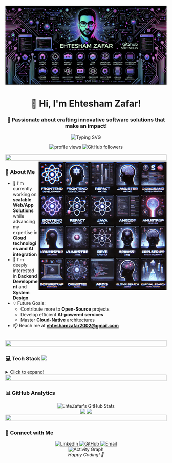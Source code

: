 ![github cover](https://github.com/EhteZafar/EhteZafar/blob/main/assets/banner-img.jpg)

<h1 align="center">👋 Hi, I'm Ehtesham Zafar!</h1>
<h3 align="center">🚀 Passionate about crafting innovative software solutions that make an impact!</h3>

<div align="center">
  <img src="https://readme-typing-svg.herokuapp.com?font=Fira+Code&pause=1000&width=435&lines=Full+Stack+Developer;AI+%26+Cloud+Enthusiast;Open+Source+Contributor" alt="Typing SVG" />
  
  <p align="center">
    <img src="https://komarev.com/ghpvc/?username=EhteZafar&label=Profile%20views&color=0e75b6&style=flat" alt="profile views" /> 
    <img alt="GitHub followers" src="https://img.shields.io/github/followers/EhteZafar?style=flat&color=0e75b6">
  </p>
</div>

<img src="https://i.imgur.com/dBaSKWF.gif" height="20" width="100%">

<img align="right" alt="Coding" width="400" src="https://raw.githubusercontent.com/EhteZafar/EhteZafar/refs/heads/main/assets/skills-img.webp">
<br>

### 🌟 About Me

- 🔭 I'm currently working on **scalable Web/App Solutions** while advancing my expertise in **Cloud technologies and AI integration**
- 🌱 I'm deeply interested in **Backend Development** and **System Design**
- 💡 Future Goals:
  - Contribute more to **Open-Source** projects
  - Develop efficient **AI-powered services**
  - Master **Cloud-Native** architectures
- 📫 Reach me at **ehteshamzafar2002@gmail.com**

<br>
<img src="https://i.imgur.com/dBaSKWF.gif" height="20" width="100%">

### 💻 Tech Stack <img src="https://media2.giphy.com/media/QssGEmpkyEOhBCb7e1/giphy.gif?cid=ecf05e47a0n3gi1bfqntqmob8g9aid1oyj2wr3ds3mg700bl&rid=giphy.gif" width="32px">

<details>
<summary>Click to expand!</summary>

- **Languages**  
<p align="left">
  <a href="https://skillicons.dev">
    <img src="https://skillicons.dev/icons?i=js,ts,python,java" />
  </a>
</p>

- **Frontend Development**  
<p align="left">
  <a href="https://skillicons.dev">
    <img src="https://skillicons.dev/icons?i=react,nextjs,angular,html,css,tailwind,bootstrap" />
  </a>
</p>

- **Backend Development**  
<p align="left">
  <a href="https://skillicons.dev">
    <img src="https://skillicons.dev/icons?i=nodejs,express,nestjs,flask,fastapi" />
  </a>
</p>

- **Databases**  
<p align="left">
  <a href="https://skillicons.dev">
    <img src="https://skillicons.dev/icons?i=postgres,mongodb,mysql,redis,firebase" />
  </a>
</p>

- **DevOps & Cloud**  
<p align="left">
  <a href="https://skillicons.dev">
    <img src="https://skillicons.dev/icons?i=docker,kubernetes,aws,azure,linux,git" />
  </a>
</p>

- **Additional Tools**  
<p align="left">
  <img src="https://img.shields.io/badge/-ElasticSearch-005571?style=for-the-badge&logo=elasticsearch&logoColor=white" />
  <img src="https://img.shields.io/badge/-DuploCloud-0052CC?style=for-the-badge&logoColor=white" />
  <img src="https://img.shields.io/badge/-Oracle-F80000?style=for-the-badge&logo=oracle&logoColor=white" />
</p>

</details>

<img src="https://i.imgur.com/dBaSKWF.gif" height="20" width="100%">

### 📊 GitHub Analytics

<div align="center">
  <img src="https://stats.quira.sh/EhteZafar/github?theme=dark" alt="EhteZafar's GitHub Stats" />
</div>

<div align="center">
  <img width="49%" src="https://stats.quira.sh/EhteZafar/languages-over-time?theme=dark" />
  <img width="49%" src="https://stats.quira.sh/EhteZafar/topics-over-time?theme=dark" />
</div>

<img src="https://i.imgur.com/dBaSKWF.gif" height="20" width="100%">

### 🤝 Connect with Me

<div align="center">
  <a href="https://www.linkedin.com/in/muhammad-ehtesham-uz-zafar-zafar-8a500821b/">
    <img src="https://img.shields.io/badge/-LinkedIn-0077B5?style=for-the-badge&logo=linkedin&logoColor=white" alt="LinkedIn" />
  </a>
  <a href="https://github.com/EhteZafar">
    <img src="https://img.shields.io/badge/-GitHub-181717?style=for-the-badge&logo=github&logoColor=white" alt="GitHub" />
  </a>
  <a href="mailto:ehteshamzafar2002@gmail.com">
    <img src="https://img.shields.io/badge/-Email-D14836?style=for-the-badge&logo=gmail&logoColor=white" alt="Email" />
  </a>
</div>

<div align="center">
  <img src="https://github-readme-activity-graph.vercel.app/graph?username=EhteZafar&custom_title=Ehtesham's%20GitHub%20Activity&bg_color=0D1117&color=7F3FBF&line=7F3FBF&point=7F3FBF&area_color=FFFFFF&title_color=FFFFFF&area=true" alt="Activity Graph" />
</div>

<div align="center">
  <i>Happy Coding! 🚀</i>
</div>

 
